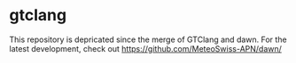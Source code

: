 gtclang <br/>
===========
This repository is depricated since the merge of GTClang and dawn. For the latest development, check out https://github.com/MeteoSwiss-APN/dawn/

